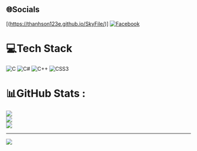 
## 🌐Socials
[(https://thanhson123e.github.io/SkyFile/)]
[![Facebook](https://img.shields.io/badge/Facebook-%231877F2.svg?logo=Facebook&logoColor=white)](https://www.facebook.com/ken.bro.35728/) 

# 💻Tech Stack
![C](https://img.shields.io/badge/c-%2300599C.svg?style=for-the-badge&logo=c&logoColor=white) ![C#](https://img.shields.io/badge/c%23-%23239120.svg?style=for-the-badge&logo=c-sharp&logoColor=white) ![C++](https://img.shields.io/badge/c++-%2300599C.svg?style=for-the-badge&logo=c%2B%2B&logoColor=white) ![CSS3](https://img.shields.io/badge/css3-%231572B6.svg?style=for-the-badge&logo=css3&logoColor=white)
# 📊GitHub Stats :
![](https://github-readme-stats.vercel.app/api?username=ThanhSon123E&theme=radical&hide_border=false&include_all_commits=false&count_private=false)<br/>
![](https://github-readme-streak-stats.herokuapp.com/?user=ThanhSon123E&theme=radical&hide_border=false)<br/>
![](https://github-readme-stats.vercel.app/api/top-langs/?username=ThanhSon123E&theme=radical&hide_border=false&include_all_commits=false&count_private=false&layout=compact)

---
[![](https://visitcount.itsvg.in/api?id=ThanhSon123E&icon=0&color=0)](https://visitcount.itsvg.in)
